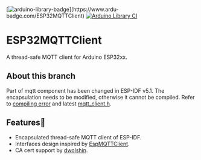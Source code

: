 [![arduino-library-badge](https://www.ardu-badge.com/badge/ESP32MQTTClient.svg?)](https://www.ardu-badge.com/ESP32MQTTClient)
[![Arduino Library CI](https://github.com/cyijun/ESP32MQTTClient/actions/workflows/arduinoci.yml/badge.svg)](https://github.com/cyijun/ESP32MQTTClient/actions/workflows/arduinoci.yml)

# ESP32MQTTClient

A thread-safe MQTT client for Arduino ESP32xx.

## About this branch

Part of mqtt component has been changed in ESP-IDF v5.1. The encapsulation needs to be modified, otherwise it cannot be compiled. Refer to [compiling error](https://github.com/cyijun/ESP32MQTTClient/actions/runs/7595202860/job/20687511391) and latest [mqtt_client.h](https://github.com/espressif/esp-mqtt/blob/master/include/mqtt_client.h).

## Features🦄

- Encapsulated thread-safe MQTT client of ESP-IDF.
- Interfaces design inspired by [EspMQTTClient](https://github.com/plapointe6/EspMQTTClient).
- CA cert support by [dwolshin](https://github.com/dwolshin).
